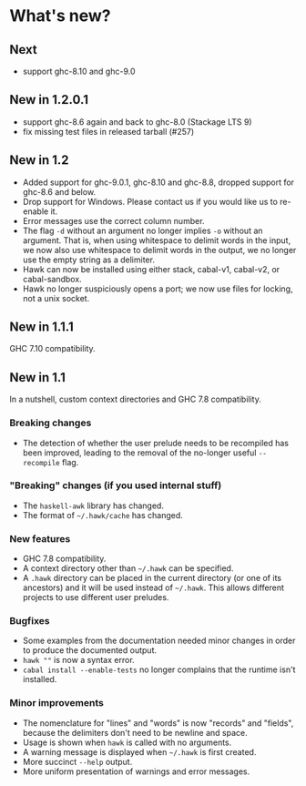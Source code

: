 # What's new?

## Next
* support ghc-8.10 and ghc-9.0

## New in 1.2.0.1
* support ghc-8.6 again and back to ghc-8.0 (Stackage LTS 9)
* fix missing test files in released tarball (#257)

## New in 1.2

* Added support for ghc-9.0.1, ghc-8.10 and ghc-8.8, dropped support for ghc-8.6 and below.
* Drop support for Windows. Please contact us if you would like us to re-enable it.
* Error messages use the correct column number.
* The flag `-d` without an argument no longer implies `-o` without an argument. That is, when using whitespace to delimit words in the input, we now also use whitespace to delimit words in the output, we no longer use the empty string as a delimiter.
* Hawk can now be installed using either stack, cabal-v1, cabal-v2, or cabal-sandbox.
* Hawk no longer suspiciously opens a port; we now use files for locking, not a unix socket.

## New in 1.1.1

GHC 7.10 compatibility.

## New in 1.1

In a nutshell, custom context directories and GHC 7.8 compatibility.

### Breaking changes

* The detection of whether the user prelude needs to be recompiled has been improved, leading to the removal of the no-longer useful `--recompile` flag.

### "Breaking" changes (if you used internal stuff)

* The `haskell-awk` library has changed.
* The format of `~/.hawk/cache` has changed.

### New features

* GHC 7.8 compatibility.
* A context directory other than `~/.hawk` can be specified.
* A `.hawk` directory can be placed in the current directory (or one of its ancestors) and it will be used instead of `~/.hawk`. This allows different projects to use different user preludes.

### Bugfixes

* Some examples from the documentation needed minor changes in order to produce the documented output.
* `hawk ""` is now a syntax error.
* `cabal install --enable-tests` no longer complains that the runtime isn't installed.

### Minor improvements

* The nomenclature for "lines" and "words" is now "records" and "fields", because the delimiters don't need to be newline and space.
* Usage is shown when `hawk` is called with no arguments.
* A warning message is displayed when `~/.hawk` is first created.
* More succinct `--help` output.
* More uniform presentation of warnings and error messages.
